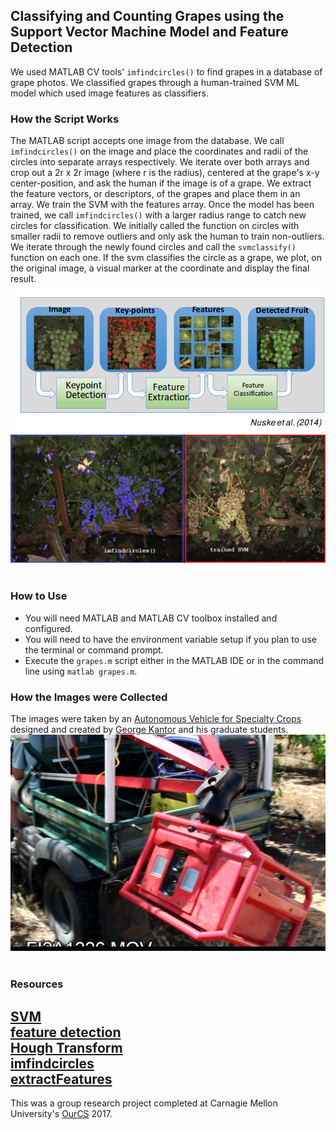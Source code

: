 ## Classifying and Counting Grapes using the Support Vector Machine Model and Feature Detection

We used MATLAB CV tools' `imfindcircles()` to find grapes in a database of grape photos. We classified grapes through a human-trained SVM ML model which used image features as classifiers. 

### How the Script Works
The MATLAB script accepts one image from the database. We call `imfindcircles()` on the image and place the coordinates and radii of the circles into separate arrays respectively. We iterate over both arrays and crop out a 2r x 2r image (where r is the radius), centered at the grape's x-y center-position, and ask the human if the image is of a grape. We extract the feature vectors, or descriptors, of the grapes and place them in an array. We train the SVM with the features array. Once the model has been trained, we call `imfindcircles()` with a larger radius range to catch new circles for classification. We initially called the function on circles with smaller radii to remove outliers and only ask the human to train non-outliers. We iterate through the newly found circles and call the `svmclassify()` function on each one. If the svm classifies the circle as a grape, we plot, on the original image, a visual marker at the coordinate and display the final result.
<br><a href="https://www.ri.cmu.edu/ri-people/stephen-t-nuske/" target="_blank"><img src="https://github.com/jawardell/grapefinder/blob/master/imgs/img_2.png"></a>
<br><img src="https://github.com/jawardell/grapefinder/blob/master/imgs/img_3.png"><br><br>
### How to Use
- You will need MATLAB and MATLAB CV toolbox installed and configured.
- You will need to have the environment variable setup if you plan to use the terminal or command prompt.
- Execute the `grapes.m` script either in the MATLAB IDE or in the command line using `matlab grapes.m`.

### How the Images were Collected
The images were taken by an [Autonomous Vehicle for Specialty Crops](https://www.ri.cmu.edu/casc/ "Autonomous Vehicle for Specialty Crops") designed and created by [George Kantor](http://frc.ri.cmu.edu/~kantor/George_Kantors_Home_Page/Home.html "GEORGE KANTOR") and his graduate students. 
<br><img src="https://github.com/jawardell/grapefinder/blob/master/imgs/img_1.png"><br><br>
### Resources
[SVM](https://en.wikipedia.org/wiki/Support_vector_machine "SVM")<br>
[feature detection](https://en.wikipedia.org/wiki/Feature_detection_(computer_vision) "feature detection")<br>
[Hough Transform](https://en.wikipedia.org/wiki/Hough_transform "Hough Transform")<br>
[imfindcircles](https://www.mathworks.com/help/images/ref/imfindcircles.html)<br>
[extractFeatures](https://www.mathworks.com/help/vision/ref/extractfeatures.html)<br>
------------



This was a group research project completed at Carnagie Mellon University's [OurCS](http://www.cs.cmu.edu/ourcs/Team_Leaders_and_Projects.html "OurCS") 2017.
